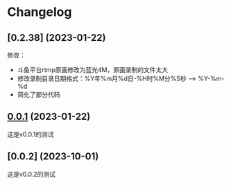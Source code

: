 # Changelog



## [0.2.38] (2023-01-22)
修改：
- 斗鱼平台rtmp原画修改为蓝光4M，原画录制的文件太大
- 修改录制目录日期格式：%Y年%m月%d日-%H时%M分%S秒 --> %Y-%m-%d
- 简化了部分代码

## [0.0.1] (2023-01-22)
这是v0.0.1的测试

## [0.0.2] (2023-10-01)
这是v0.0.2的测试

[0.0.1]: https://github.com/soft-cute/test/releases/tag/v0.0.1